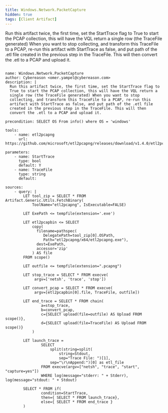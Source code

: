 ```yaml
---
title: Windows.Network.PacketCapture
hidden: true
tags: [Client Artifact]
---
```


Run this artifact twice, the first time, set the StartTrace flag to
True to start the PCAP collection, this will have the VQL return a
single row (the TraceFile generated) When you want to stop
collecting, and transform this TraceFile to a PCAP, re-run this
artifact with StartTrace as false, and put path of the .etl file
created in the previous step in the TraceFile. This will then
convert the .etl to a PCAP and upload it.


<pre><code class="language-yaml">
name: Windows.Network.PacketCapture
author: Cybereason &lt;omer.yampel@cybereason.com&gt;
description: |
  Run this artifact twice, the first time, set the StartTrace flag to
  True to start the PCAP collection, this will have the VQL return a
  single row (the TraceFile generated) When you want to stop
  collecting, and transform this TraceFile to a PCAP, re-run this
  artifact with StartTrace as false, and put path of the .etl file
  created in the previous step in the TraceFile. This will then
  convert the .etl to a PCAP and upload it.

precondition: SELECT OS From info() where OS = &#x27;windows&#x27;

tools:
    - name: etl2pcapng
      url: https://github.com/microsoft/etl2pcapng/releases/download/v1.4.0/etl2pcapng.zip

parameters:
    - name: StartTrace
      type: bool
      default: Y
    - name: TraceFile
      type: string
      default:

sources:
    - query: |
        LET tool_zip = SELECT * FROM Artifact.Generic.Utils.FetchBinary(
            ToolName=&quot;etl2pcapng&quot;, IsExecutable=FALSE)

        LET ExePath &lt;= tempfile(extension=&#x27;.exe&#x27;)

        LET etl2pcapbin &lt;= SELECT
            copy(
              filename=pathspec(
                 DelegatePath=tool_zip[0].OSPath,
                 Path=&quot;etl2pcapng/x64/etl2pcapng.exe&quot;),
              dest=ExePath,
              accessor=&#x27;zip&#x27;
            ) AS file
        FROM scope()

        LET outfile &lt;= tempfile(extension=&quot;.pcapng&quot;)

        LET stop_trace = SELECT * FROM execve(
             argv=[&#x27;netsh&#x27;, &#x27;trace&#x27;, &#x27;stop&#x27;])

        LET convert_pcap = SELECT * FROM execve(
             argv=[etl2pcapbin[0].file, TraceFile, outfile])

        LET end_trace = SELECT * FROM chain(
                a=stop_trace,
                b=convert_pcap,
                c={SELECT upload(file=outfile) AS Upload FROM scope()},
                d={SELECT upload(file=TraceFile) AS Upload FROM scope()}
            )

        LET launch_trace =
                SELECT
                    split(string=split(
                        string=Stdout,
                        sep=&quot;Trace File: &quot;)[1],
                    sep=&quot;\r\nAppend:&quot;)[0] as etl_file
                FROM execve(argv=[&quot;netsh&quot;, &quot;trace&quot;, &quot;start&quot;, &quot;capture=yes&quot;])
                WHERE log(message=&quot;stderr: &quot; + Stderr), log(message=&quot;stdout: &quot; + Stdout)

        SELECT * FROM if(
                condition=StartTrace,
                then={ SELECT * FROM launch_trace},
                else={ SELECT * FROM end_trace }
        )

</code></pre>


